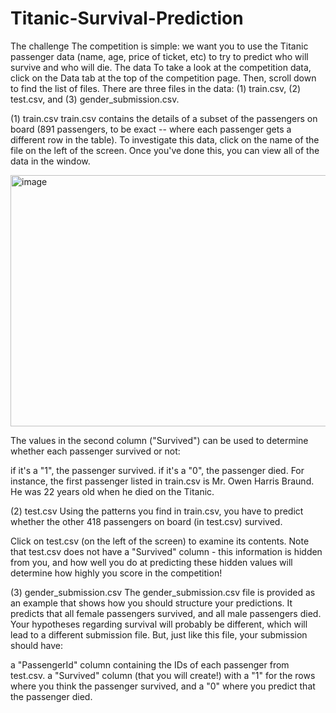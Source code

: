 # Titanic-Survival-Prediction
The challenge The competition is simple: we want you to use the Titanic passenger data (name, age, price of ticket, etc) to try to predict who will survive and who will die.
The data
To take a look at the competition data, click on the Data tab at the top of the competition page. Then, scroll down to find the list of files.
There are three files in the data: (1) train.csv, (2) test.csv, and (3) gender_submission.csv.

(1) train.csv
train.csv contains the details of a subset of the passengers on board (891 passengers, to be exact -- where each passenger gets a different row in the table). To investigate this data, click on the name of the file on the left of the screen. Once you've done this, you can view all of the data in the window.

<img width="1060" height="402" alt="image" src="https://github.com/user-attachments/assets/4ec3d86b-6f1d-4274-88fa-f4c77e2fc8d4" />

The values in the second column ("Survived") can be used to determine whether each passenger survived or not:

if it's a "1", the passenger survived.
if it's a "0", the passenger died.
For instance, the first passenger listed in train.csv is Mr. Owen Harris Braund. He was 22 years old when he died on the Titanic.

(2) test.csv
Using the patterns you find in train.csv, you have to predict whether the other 418 passengers on board (in test.csv) survived.

Click on test.csv (on the left of the screen) to examine its contents. Note that test.csv does not have a "Survived" column - this information is hidden from you, and how well you do at predicting these hidden values will determine how highly you score in the competition!

(3) gender_submission.csv
The gender_submission.csv file is provided as an example that shows how you should structure your predictions. It predicts that all female passengers survived, and all male passengers died. Your hypotheses regarding survival will probably be different, which will lead to a different submission file. But, just like this file, your submission should have:

a "PassengerId" column containing the IDs of each passenger from test.csv.
a "Survived" column (that you will create!) with a "1" for the rows where you think the passenger survived, and a "0" where you predict that the passenger died.
